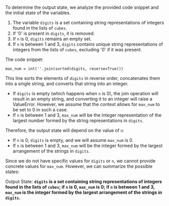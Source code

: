 To determine the output state, we analyze the provided code snippet and the initial state of the variables.

1. The variable `digits` is a set containing string representations of integers found in the lists of `cubes`. 
2. If '0' is present in `digits`, it is removed. 
3. If `n` is 0, `digits` remains an empty set.
4. If `n` is between 1 and 3, `digits` contains unique string representations of integers from the lists of `cubes`, excluding '0' if it was present.

The code snippet:
```
max_num = int(''.join(sorted(digits, reverse=True)))
```
This line sorts the elements of `digits` in reverse order, concatenates them into a single string, and converts that string into an integer.

- If `digits` is empty (which happens when `n` is 0), the join operation will result in an empty string, and converting it to an integer will raise a ValueError. However, we assume that the context allows for `max_num` to be set to 0 in such a case.
- If `n` is between 1 and 3, `max_num` will be the integer representation of the largest number formed by the string representations in `digits`.

Therefore, the output state will depend on the value of `n`:

- If `n` is 0, `digits` is empty, and we will assume `max_num` is 0.
- If `n` is between 1 and 3, `max_num` will be the integer formed by the largest arrangement of the strings in `digits`.

Since we do not have specific values for `digits` or `n`, we cannot provide concrete values for `max_num`. However, we can summarize the possible states:

Output State: **`digits` is a set containing string representations of integers found in the lists of `cubes`; if `n` is 0, `max_num` is 0; if `n` is between 1 and 3, `max_num` is the integer formed by the largest arrangement of the strings in `digits`.**